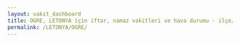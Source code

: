 ```yaml
---
layout: vakit_dashboard
title: OGRE, LETONYA için iftar, namaz vakitleri ve hava durumu - ilçe/eyalet seç
permalink: /LETONYA/OGRE/
---
```


<script type="text/javascript">
  var GLOBAL_COUNTRY = 'LETONYA';
  var GLOBAL_CITY = 'OGRE';
  var GLOBAL_STATE = '';
  var lat = 72;
  var lon = 21;
</script>
